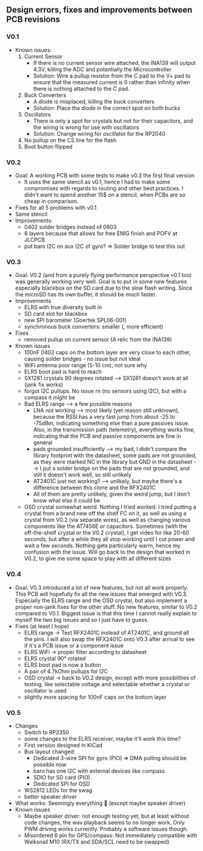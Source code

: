 ## Design errors, fixes and improvements between PCB revisions

### V0.1

-   Known issues:
    1. Current Sensor
        - If there is no current sensor wire attached, the INA139 will output 4.3V, killing the ADC and potentially the Microcontroller
        - Solution: Wire a pullup resistor from the C pad to the V+ pad to ensure that the measured current is 0 rather than infinity when there is nothing attached to the C pad.
    2. Buck Converters
        - A diode is misplaced, killing the buck converters
        - Solution: Place the diode in the correct spot on both bucks
    3. Oscillators
        - There is only a spot for crystals but not for their capacitors, and the wiring is wrong for use with oscillators
        - Solution: Change wiring for oscillator for the RP2040
    4. No pullup on the CS line for the flash
    5. Boot button flipped

### V0.2

-   Goal: A working PCB with some tests to make v0.3 the first final version
    -   It uses the same stencil as v0.1, hence I had to make some compromises with regards to routing and other best practices. I didn't want to spend another 15$ on a stencil, when PCBs are so cheap in comparison.
-   Fixes for all 5 problems with v0.1
-   Same stencil
-   Improvements:
    -   0402 solder bridges instead of 0603
    -   8 layers because that allows for free ENIG finish and POFV at JLCPCB
    -   put baro I2C on aux I2C of gyro? => Solder bridge to test this out

### V0.3

-   Goal: V0.2 (and from a purely flying performance perspective v0.1 too) was generally working very well. Goal is to put in some new features especially blackbox on the SD card due to the slow flash writing. Since the microSD has its own buffer, it should be much faster.
-   Improvements
    -   ELRS with true diversity built in
    -   SD card slot for blackbox
    -   new SPI barometer (Goertek SPL06-001)
    -   synchronous buck converters: smaller (, more efficient)
-   Fixes
    -   removed pullup on current sensor (A relic from the INA139)
-   Known issues
    -   100nF 0402 caps on the bottom layer are very close to each other, causing solder bridges - no issue but not ideal
    -   WiFi antenna poor range (5-10 cm), not sure why
    -   ELRS boot pad is hard to reach
    -   SX1281 crystals 90 degrees rotated --> SX1281 doesn't work at all (jank fix works)
    -   forgot I2C pullups. No issue rn (no sensors using I2C), but with a compass it might be
    -   Bad ELRS range --> a few possible reasons
        -   LNA not working --> most likely (yet reason still unknown), because the RSSI has a very fast jump from about -25 to -75dBm, indicating something else than a pure passives issue. Also, in the transmission path (telemetry), everything works fine, indicating that the PCB and passive components are fine in general
        -   pads grounded insufficiently --> my bad, I didn't compare the library footprint with the datasheet, some pads are not grounded, as they were marked NC in the library but GND in the datasheet --> I put a solder bridge on the pads that are not grounded, and still it doesn't work well, so still unlikely
        -   AT2401C just not working? --> unlikely, but maybe there's a difference between this clone and the RFX2401C
        -   All of them are pretty unlikely, given the weird jump, but I don't know what else it could be
    -   OSD crystal somewhat weird. Nothing I tried worked. I tried putting a crystal from a brand new off the shelf FC on it, as well as using a crystal from V0.2 (via separate wires), as well as changing various components like the AT7456E or capacitors. Sometimes (with the off-the-shelf crystal or the V0.2 crystal), I get video for like 20-60 seconds, but after a while they all stop working until I cut power and wait a few seconds. Nothing gets particularly warm, hence my confusion with the issue. Will go back to the design that worked in V0.2, to give me some space to play with all different sizes

### V0.4

-   Goal: V0.3 introduced a lot of new features, but not all work properly. This PCB will hopefully fix all the new issues that emerged with V0.3. Especially the ELRS range and the OSD crystal, but also implement a proper non-jank fixes for the other stuff. No new features, similar to V0.2 compared to V0.1. Biggest issue is that this time I cannot really explain to myself the two big issues and so I just have to guess.
-   Fixes (at least I hope)
    -   ELRS range -> Test RFX2401C instead of AT2401C, and ground all the pins. I will also swap the RFX2401C onto V0.3 after arrival to see if it's a PCB issue or a component issue
    -   ELRS WiFi -> proper filter according to datasheet
    -   ELRS crystal 90° rotated
    -   ELRS boot pad is now a button
    -   A pair of 4.7kOhm pullups for I2C
    -   OSD crystal -> back to V0.2 design, except with more possibilities of testing, like selectable voltage and selectable whether a crystal or oscillator is used
    -   slightly more spacing for 100nF caps on the bottom layer

### V0.5

-   Changes
    -   Switch to RP2350
    -   some changes to the ELRS receiver, maybe it'll work this time?
    -   First version designed in KiCad
    -   Bus layout changed:
        -   Dedicated 3-wire SPI for gyro (PIO) => DMA polling should be possible now
        -   baro has one I2C with external devices like compass
        -   SDIO for SD card (PIO)
        -   Dedicated SPI for OSD
    -   WS2812 LEDs for the swag
    -   better speaker driver
-   What works: Seemingly everything :tada: (except maybe speaker driver)
-   Known issues
    -   Maybe speaker driver: not enough testing yet, but at least without code changes, the wav playback seems to no longer work. Only PWM driving works currently. Probably a software issues though.
    -   Misordered 6 pin for GPS/compass: Not immediately compatible with Walksnail M10 (RX/TX and SDA/SCL need to be swapped)
